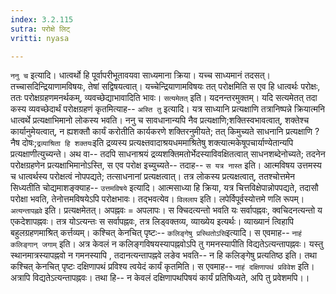 ```yaml
---
index: 3.2.115
sutra: परोक्षे लिट्
vritti: nyasa

---
```

`ननु च` इत्यादि। धात्वर्थो हि पूर्वापरीभूतावयवा साध्यमाना क्रिया। यच्च साध्यमानं तदसत्। तच्चासदिन्द्रियाणामविषयः, तेषां सद्विषयत्वात्। यच्चेन्द्रियाणामविषयः तत् परोक्षमिति स एव हि धात्वर्थः परोक्षः, ततः परोक्षग्रहणमनर्थकम्, व्यवच्छेद्याभावादिति भावः।
`सत्यमेतत्` इति। यदनन्तरमुक्तम्। यदि सत्यमेतत् तदा कस्य व्यवच्छेदार्थं परोक्षग्रहणं कृतमित्याह-- `अस्ति तु` इत्यादि। यत्र साध्यानि प्रत्यक्षाणि तत्रानिष्पन्ने क्रियात्मनि धात्वर्थे प्रत्यक्षाभिमानो लोकस्य भवति। ननु च सावधानान्यपि नैव प्रत्यक्षाणि;शक्तिस्वभावत्वात्, शक्तेश्च कार्यानुमेयत्वात्, न ह्यशक्तौ कार्यं करोतीति कार्यकरणे शक्तिरनुमीयते; तत् किमुच्यते साधनानि प्रत्यक्षाणि ? नैष दोषः;`द्रव्याश्रिता हि शक्तयः`इति द्रव्यस्य प्रत्यक्ष्तवादाश्रयधममाश्रितेषु शक्त्यात्मकेषूपचार्याण्येतान्यपि प्रत्यक्षाणीत्युच्यन्ते। अथ वा-- तदपि साधनाश्रयं द्रव्यशक्तिमतोर्भेदस्याविवक्षितत्वात् साधनशब्देनोच्यते; तदनेन परोक्षग्रहणेन प्रत्यक्षाभिमानोऽस्ति, स एव परोक्ष इच्युच्यते-- तदाह-- `स यत्र नास्त` इति। आत्मविषय उत्तमस्य च धात्वर्थस्य परोक्षत्वं नोपपद्यते; तत्साधनानां प्रत्यक्षत्वात्। तत्र लोकस्य प्रत्यक्षत्वात्, ततश्चोत्तमेन सिध्यतीति चोद्यमाशङ्क्याह-- `उत्तमविषये` इत्यादि। आत्मसाध्या हि क्रिया, यत्र चित्तविक्षेपान्नोपपद्यते, तदासौ परोक्षा भवति, तेनोत्तमविषयेऽपि परोक्षभावः। तद्भवत्येव। `विललाप` इति। लपेर्विपूर्वस्योत्तमे णलि रूपम्।
`अत्यन्तापह्नवे` इति। प्रत्यक्षमेतत्। अपह्नवः = अपलापः। स क्चिदत्यन्तो भवति यः सर्वापह्नवः, क्वचिदनत्यन्तो य एकदेशापह्नवः। तत्र योऽत्यन्तः स सर्वापह्नवः, तत्र लिड्वक्तव्य, व्याख्येय इत्यर्थः। व्याख्यानं त्विहापि बहुलग्रहणमाश्रित् कर्त्तव्यम्। कश्चित् केनचित् पृष्टः-- `कलिङ्गेषु प्रस्थितोऽसि`इत्यादि। स एवमाह-- `नाहं कलिङ्गान् जगाम्` इति। अत्र केवलं न कलिङ्गविषयस्यापह्नवोऽपि तु गमनस्यापीति विद्यतेऽत्यन्तापह्नवः। यस्तु स्थानमात्रस्यापह्नवो न गमनस्यापि , तदानत्यन्तापह्नवे लङेव भवति-- न हि कलिङ्गेषु प्रत्यतिष्ठ इति। तथा कश्चित् केनचित् पृष्टः दक्षिणापथं प्रविश्य त्वयेदं कार्यं कृतमिति। स एवमाह-- `नाहं दक्षिणापथं प्रविवेश` इति। अत्रापि विद्यतेऽत्यन्तापह्नवः। तथा हि-- न केवलं दक्षिणापथपिषयं कार्यं प्रतिषिध्यते, अपि तु प्रवेशमपि।।